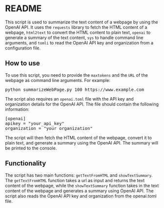 <!DOCTYPE html>
<html>
<body>
    <h1>README</h1>
    <p>This script is used to summarize the text content of a webpage by using the OpenAI API. It uses the <code>requests</code> library to fetch the HTML content of a webpage, <code>html2text</code> to convert the HTML content to plain text, <code>openai</code> to generate a summary of the text content, <code>sys</code> to handle command line arguments, and <code>tomli</code> to read the OpenAI API key and organization from a configuration file.</p>
    <h2>How to use</h2>
    <p>To use this script, you need to provide the <code>maxtokens</code> and the <code>URL</code> of the webpage as command line arguments. For example:</p>
    <pre>python summarizeWebPage.py 100 https://www.example.com</pre>
    <p>The script also requires an <code>openai.toml</code> file with the API key and organization details for the OpenAI API. The file should contain the following information:</p>
    <pre>
[openai]
apikey = "your_api_key"
organization = "your_organization"</pre>
    <p>The script will then fetch the HTML content of the webpage, convert it to plain text, and generate a summary using the OpenAI API. The summary will be printed to the console.</p>
    <h2>Functionality</h2>
    <p>The script has two main functions: <code>getTextFromHTML</code> and <code>showTextSummary</code>. The <code>getTextFromHTML</code> function takes a url as input and returns the text content of the webpage, while the <code>showTextSummary</code> function takes in the text content of the webpage and generates a summary using OpenAI API. The script also reads the OpenAI API key and organization from the openai.toml file.</p>
</body>
</html>